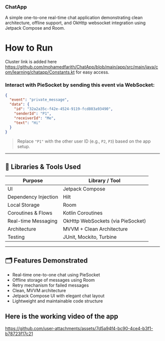 ### ChatApp
A simple one-to-one real-time chat application demonstrating clean architecture, offline support, and OkHttp websocket integration using Jetpack Compose and Room.
#  How to Run

Cluster link is added here https://github.com/mohamedfarith/ChatApp/blob/main/app/src/main/java/com/learning/chatapp/Constants.kt for easy access.
### Interact with PieSocket by sending this event via WebSocket:

```json
{
  "event": "private_message",
  "data": {
    "id": "32a2a35c-f42e-4524-9119-fcd803a93490",
    "senderId": "P1",
    "receiverId": "Me",
    "text": "Hi"
  }
}
```

> Replace `"P1"` with the other user ID (e.g., `P2`, `P3`) based on the app setup.

---

## 🧰 Libraries & Tools Used

| Purpose               | Library / Tool             |
|------------------------|-----------------------------|
| UI                     | Jetpack Compose             |
| Dependency Injection   | Hilt                        |
| Local Storage          | Room                        |
| Coroutines & Flows     | Kotlin Coroutines           |
| Real-time Messaging    |OkHttp WebSockets (via PieSocket)   |
| Architecture           | MVVM + Clean Architecture   |
| Testing                | JUnit, Mockito, Turbine     |

---

## 🗂️ Features Demonstrated

- Real-time one-to-one chat using PieSocket  
- Offline storage of messages using Room  
- Retry mechanism for failed messages  
- Clean, MVVM architecture  
- Jetpack Compose UI with elegant chat layout  
- Lightweight and maintainable code structure

## Here is the working video of the app
https://github.com/user-attachments/assets/7d5a94f4-bc90-4ce4-b3f1-b78723f17c21
